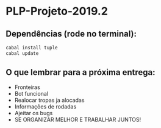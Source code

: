 # PLP-Projeto-2019.2

## Dependências (rode no terminal):
```bash
cabal install tuple
cabal update
```

## O que lembrar para a próxima entrega:

- Fronteiras
- Bot funcional
- Realocar tropas ja alocadas
- Informações de rodadas
- Ajeitar os bugs
- SE ORGANIZAR MELHOR E TRABALHAR JUNTOS!
